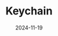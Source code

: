 ---  
layout: startup_page  
title: "Keychain"  
id: "keychain.com"  
permalink: "/keychainkeychain.com11192024/"  
website: "https://keychain.com/"  
funding_round: "Series A"  
funding_amount: "$15M"  
investors: "BoxGroup, General Mills, Schreiber, Lightspeed Venture Partners, SV Angel"  
about: "Keychain is a manufacturing platform for the packaged goods industry, using an AI-powered platform to connect brands and retailers with manufacturers. It streamlines the search and discovery process, enabling faster product launches and improved efficiency in the CPG ecosystem."  
markets: "CPG, Manufacturing"  
hq: "New York, New York, United States"  
founded_year: ""  
linkedin: "https://www.linkedin.com/company/keychainhq"  
twitter: ""  
instagram: ""  
facebook: ""  
crunchbase: "https://www.crunchbase.com/organization/keychain-334f"  
pitchbook: "https://pitchbook.com/profiles/company/539862-49"  

date_display: "19-Nov-2024"  
date: "2024-11-19"

# SEO Optimization  
meta_title: "Keychain - Series A Funding ($15M)"  
meta_description: "Keychain, Keychain is a manufacturing platform for the packaged goods industry, using an AI-powered platform to connect brands and retailers with manufacturers...."  
meta_keywords: "Keychain, CPG, Manufacturing, Series A funding"  
canonical_url: "https://startup.projectstartups.com/keychainkeychain.com11192024/"  
---